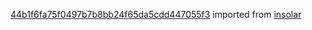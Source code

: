 [44b1f6fa75f0497b7b8bb24f65da5cdd447055f3](https://github.com/insolar/insolar/commit/44b1f6fa75f0497b7b8bb24f65da5cdd447055f3) imported from [insolar](https://github.com/insolar/insolar)
